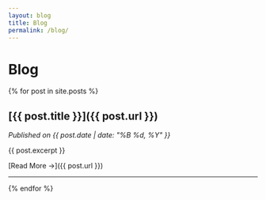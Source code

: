 ```yaml
---
layout: blog
title: Blog
permalink: /blog/
---
```


# Blog

{% for post in site.posts %}
## [{{ post.title }}]({{ post.url }})
*Published on {{ post.date | date: "%B %d, %Y" }}*

{{ post.excerpt }}

[Read More →]({{ post.url }})
<hr>
{% endfor %}